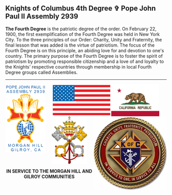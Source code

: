 <div style="background-image: url('assets/img/gold.JPG');">

<p align="center"><h2>Knights of Columbus 4th Degree &#x271E; Pope John Paul II Assembly 2939</h2></p>

<b>The Fourth Degree</b> is the patriotic degree of the order. On February 22, 1900, the first exemplification of the Fourth Degree was held in New York City. To the three principles of our Order: Charity, Unity and Fraternity, the final lesson that was added is the virtue of patriotism. The focus of the Fourth Degree is on this principle, an abiding love for and devotion to one's country. The primary purpose of the Fourth Degree is to foster the spirit of patriotism by promoting responsible citizenship and a love of and loyalty to the Knights' respective countries through membership in local Fourth Degree groups called Assemblies.
<br>
<hr>
<p align="center">
<img align="left" img src="assets/img/2939logoA.png" width="125">
<img align="center" img src="assets/img/usflag1A.jpg" width="180">
<img align="center" img src="assets/img/calflag1A.jpg" width="150">
<img align="center" img src="assets/img/vakeys.png" width="110">
<img align="right" img src="assets/img/kofc9.jpg" width="230">
</p>
<center><b>IN SERVICE TO THE MORGAN HILL AND GILROY COMMUNITIES</b>
<br>
<br>
<br>


</div>
